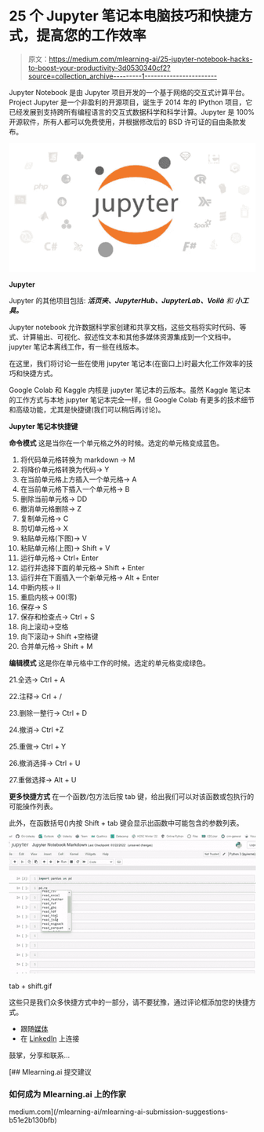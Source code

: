 # 25 个 Jupyter 笔记本电脑技巧和快捷方式，提高您的工作效率

> 原文：<https://medium.com/mlearning-ai/25-jupyter-notebook-hacks-to-boost-your-productivity-3d0530340cf2?source=collection_archive---------1----------------------->

Jupyter Notebook 是由 Jupyter 项目开发的一个基于网络的交互式计算平台。Project Jupyter 是一个非盈利的开源项目，诞生于 2014 年的 IPython 项目，它已经发展到支持跨所有编程语言的交互式数据科学和科学计算。Jupyter 是 100%开源软件，所有人都可以免费使用，并根据修改后的 BSD 许可证的自由条款发布。

![](img/9b96f11f51b238664832a0f68bad9f0c.png)

**Jupyter**

Jupyter 的其他项目包括: ***活页夹、JupyterHub、JupyterLab、Voilà*** *和* ***小工具。***

Jupyter notebook 允许数据科学家创建和共享文档，这些文档将实时代码、等式、计算输出、可视化、叙述性文本和其他多媒体资源集成到一个文档中。jupyter 笔记本离线工作，有一些在线版本。

在这里，我们将讨论一些在使用 jupyter 笔记本(在窗口上)时最大化工作效率的技巧和快捷方式。

Google Colab 和 Kaggle 内核是 jupyter 笔记本的云版本。虽然 Kaggle 笔记本的工作方式与本地 jupyter 笔记本完全一样，但 Google Colab 有更多的技术细节和高级功能，尤其是快捷键(我们可以稍后再讨论)。

**Jupyter 笔记本快捷键**

**命令模式** 这是当你在一个单元格之外的时候。选定的单元格变成蓝色。

1.  将代码单元格转换为 markdown → M
2.  将降价单元格转换为代码→ Y
3.  在当前单元格上方插入一个单元格→ A
4.  在当前单元格下插入一个单元格→ B
5.  删除当前单元格→ DD
6.  撤消单元格删除→ Z
7.  复制单元格→ C
8.  剪切单元格→ X
9.  粘贴单元格(下图)→ V
10.  粘贴单元格(上图)→ Shift + V
11.  运行单元格→ Ctrl+ Enter
12.  运行并选择下面的单元格→ Shift + Enter
13.  运行并在下面插入一个新单元格→ Alt + Enter
14.  中断内核→ II
15.  重启内核→ 00(零)
16.  保存→ S
17.  保存和检查点→ Ctrl + S
18.  向上滚动→空格
19.  向下滚动→ Shift +空格键
20.  合并单元格→ Shift + M

**编辑模式** 这是你在单元格中工作的时候。选定的单元格变成绿色。

21.全选→ Ctrl + A

22.注释→ Crl + /

23.删除一整行→ Ctrl + D

24.撤消→ Ctrl +Z

25.重做→ Ctrl + Y

26.撤消选择→ Ctrl + U

27.重做选择→ Alt + U

**更多快捷方式** 在一个函数/包方法后按 tab 键，给出我们可以对该函数或包执行的可能操作列表。

此外，在函数括号()内按 Shift + tab 键会显示出函数中可能包含的参数列表。

![](img/0109c83465e79496da0aa22b40a945cd.png)

tab + shift.gif

这些只是我们众多快捷方式中的一部分，请不要犹豫，通过评论框添加您的快捷方式。

*   跟随[媒体](http://tiamiyu.medium.com)
*   在 [LinkedIn](https://www.linkedin.com/in/tiamiyu1/) 上连接

鼓掌，分享和联系…

[](/mlearning-ai/mlearning-ai-submission-suggestions-b51e2b130bfb) [## Mlearning.ai 提交建议

### 如何成为 Mlearning.ai 上的作家

medium.com](/mlearning-ai/mlearning-ai-submission-suggestions-b51e2b130bfb)